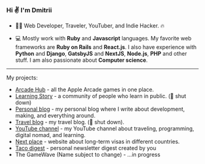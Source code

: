 ### Hi ✌️ I'm Dmitrii

- 👨‍💻 Web Developer, Traveler, YouTuber, and Indie Hacker. 🔥

- 💻 Mostly work with **Ruby** and **Javascript** languages. My favorite web frameworks are **Ruby on Rails** and **React.js**. I also have experience with **Python** and **Django**, **GatsbyJS** and **NextJS**, **Node.js**, **PHP** and other stuff. I am also passionate about **Computer science**.

---

My projects:
- [Arcade Hub](https://arcade-hub.com) - all the Apple Arcade games in one place.
- [Learning Story](https://getlearningstory.com) - a community of people who learn in public. (🙅 shut down)
- [Personal blog](https://dpashutskii.com) - my personal blog where I write about development, making, and everything around.
- [Travel blog](https://dnjourney.com) - my travel blog. (🙅 shut down).
- [YouTube channel](https://youtube.com/DmitriiPashutskii) - my YouTube channel about traveling, programming, digital nomad, and learning.
- [Next place](https://nextplaceto.com) - website about long-term visas in different countries.
- [Taco digest](https://tacodigest.com) - personal newsletter digest created by you
- The GameWave (Name subject to change) - ...in progress
